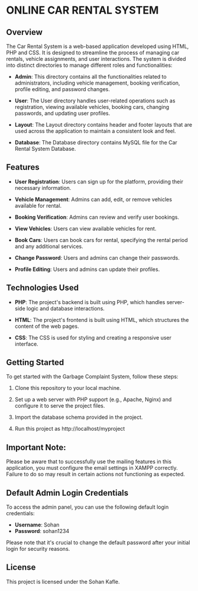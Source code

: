 # ONLINE CAR RENTAL SYSTEM

## Overview

The Car Rental System is a web-based application developed using HTML, PHP and CSS. It is designed to streamline the process of managing car rentals, vehicle assignments, and user interactions. The system is divided into distinct directories to manage different roles and functionalities:
- **Admin**: This directory contains all the functionalities related to administrators, including vehicle management, booking verification, profile editing, and password changes.

- **User**: The User directory handles user-related operations such as registration, viewing available vehicles, booking cars, changing passwords, and updating user profiles.

- **Layout**: The Layout directory contains header and footer layouts that are used across the application to maintain a consistent look and feel.

- **Database**: The Database directory contains MySQL file for the Car Rental System Database.

## Features

- **User Registration**: Users can sign up for the platform, providing their necessary information.

- **Vehicle Management**: Admins can add, edit, or remove vehicles available for rental.

- **Booking Verification**: Admins can review and verify user bookings.

- **View Vehicles**: Users can view available vehicles for rent.

- **Book Cars**: Users can book cars for rental, specifying the rental period and any additional services.

- **Change Password**: Users and admins can change their passwords.

- **Profile Editing**: Users and admins can update their profiles.

## Technologies Used

- **PHP**: The project's backend is built using PHP, which handles server-side logic and database interactions.

- **HTML**: The project's frontend is built using HTML, which structures the content of the web pages.

- **CSS**: The CSS is used for styling and creating a responsive user interface.

## Getting Started

To get started with the Garbage Complaint System, follow these steps:

1. Clone this repository to your local machine.

2. Set up a web server with PHP support (e.g., Apache, Nginx) and configure it to serve the project files.

3. Import the database schema provided in the project.

4. Run this project as http://localhost/myproject

## Important Note:
Please be aware that to successfully use the mailing features in this application, you must configure the email settings in XAMPP correctly. Failure to do so may result in certain actions not functioning as expected.

## Default Admin Login Credentials

To access the admin panel, you can use the following default login credentials:

- **Username**: Sohan
- **Password**: sohan1234

Please note that it's crucial to change the default password after your initial login for security reasons.

## License

This project is licensed under the Sohan Kafle.

